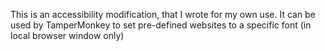 This is an accessibility modification, that I wrote for my own use. It can be used by TamperMonkey to set pre-defined websites to a specific font (in local browser window only)
